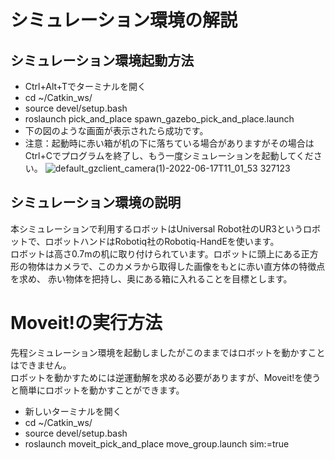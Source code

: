 # シミュレーション環境の解説
## シミュレーション環境起動方法
- Ctrl+Alt+Tでターミナルを開く
- cd ~/Catkin_ws/
- source devel/setup.bash
- roslaunch pick_and_place spawn_gazebo_pick_and_place.launch
- 下の図のような画面が表示されたら成功です。
- 注意：起動時に赤い箱が机の下に落ちている場合がありますがその場合はCtrl+Cでプログラムを終了し、もう一度シミュレーションを起動してください。
![default_gzclient_camera(1)-2022-06-17T11_01_53 327123](https://user-images.githubusercontent.com/75206988/174207494-5a5d43cc-2f23-40b3-b2fd-4db18103a361.jpg)
## シミュレーション環境の説明
本シミュレーションで利用するロボットはUniversal Robot社のUR3というロボットで、ロボットハンドはRobotiq社のRobotiq-HandEを使います。<br>
ロボットは高さ0.7mの机に取り付けられています。ロボットに頭上にある正方形の物体はカメラで、このカメラから取得した画像をもとに赤い直方体の特徴点を求め、
赤い物体を把持し、奥にある箱に入れることを目標とします。<br>
# Moveit!の実行方法
先程シミュレーション環境を起動しましたがこのままではロボットを動かすことはできません。<br>
ロボットを動かすためには逆運動解を求める必要がありますが、Moveit!を使うと簡単にロボットを動かすことができます。<br>
- 新しいターミナルを開く
- cd ~/Catkin_ws/
- source devel/setup.bash
- roslaunch moveit_pick_and_place move_group.launch sim:=true
